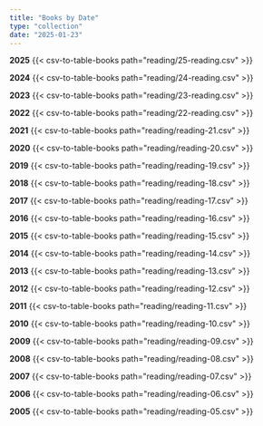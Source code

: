```yaml
---
title: "Books by Date"
type: "collection"
date: "2025-01-23"
---
```


**2025**
{{< csv-to-table-books path="reading/25-reading.csv" >}}

**2024**
{{< csv-to-table-books path="reading/24-reading.csv" >}}

**2023**
{{< csv-to-table-books path="reading/23-reading.csv" >}}

**2022**
{{< csv-to-table-books path="reading/22-reading.csv" >}}

**2021**
{{< csv-to-table-books path="reading/reading-21.csv" >}}

**2020**
{{< csv-to-table-books path="reading/reading-20.csv" >}}

**2019**
{{< csv-to-table-books path="reading/reading-19.csv" >}}

**2018**
{{< csv-to-table-books path="reading/reading-18.csv" >}}

**2017**
{{< csv-to-table-books path="reading/reading-17.csv" >}}

**2016**
{{< csv-to-table-books path="reading/reading-16.csv" >}}

**2015**
{{< csv-to-table-books path="reading/reading-15.csv" >}}

**2014**
{{< csv-to-table-books path="reading/reading-14.csv" >}}

**2013**
{{< csv-to-table-books path="reading/reading-13.csv" >}}

**2012**
{{< csv-to-table-books path="reading/reading-12.csv" >}}

**2011**
{{< csv-to-table-books path="reading/reading-11.csv" >}}

**2010**
{{< csv-to-table-books path="reading/reading-10.csv" >}}

**2009**
{{< csv-to-table-books path="reading/reading-09.csv" >}}

**2008**
{{< csv-to-table-books path="reading/reading-08.csv" >}}

**2007**
{{< csv-to-table-books path="reading/reading-07.csv" >}}

**2006**
{{< csv-to-table-books path="reading/reading-06.csv" >}}

**2005**
{{< csv-to-table-books path="reading/reading-05.csv" >}}
